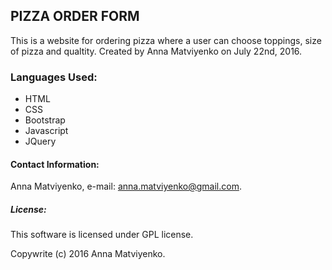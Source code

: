 ## PIZZA ORDER FORM

This is a website for ordering pizza where a user can choose toppings, size of pizza and qualtity.
Created by Anna Matviyenko on July 22nd, 2016.

### Languages Used:
* HTML
* CSS
* Bootstrap
* Javascript
* JQuery

#### Contact Information:

Anna Matviyenko, e-mail: anna.matviyenko@gmail.com.

##### License:
This software is licensed under GPL license.

Copywrite (c)  2016 Anna Matviyenko.
